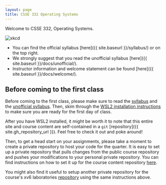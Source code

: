 ```yaml
---
layout: page 
title: CSSE 332 Operating Systems
---
```


Welcome to CSSE 332, Operating Systems.

![xkcd](https://imgs.xkcd.com/comics/operating_systems.png)

* You can find the official syllabus [here]({{ site.baseurl }}/syllabus/) or on
  the top right.
* We strongly suggest that you read the unofficial syllabus [here]({{
  site.baseurl }}/docs/unofficial/).
* Instructor information and welcome statement can be found [here]({{
  site.baseurl }}/docs/welcome/).

## Before coming to the first class

Before coming to the first class, please make sure to read the
[syllabus](/syllabus) and the [unofficial syllabus](/docs/unofficial). Then,
skim through the [WSL2 installation instructions](/labs/wsl/) to make sure you
are ready for the first day of class. 

After you have WSL2 installed, it might be worth it to note that this entire
site and course content are self-contained in a `git` [repository]({{
  site.gh_repository_url  }}). Feel free to check it out and poke around! 

Then, to get a head start on your assignments, please take a moment to create a
private repository to host your code for the quarter. It is easy to set up a
private repository that pulls changes from the public course repository and
pushes your modifications to your personal private repository. You can find
instructions on how to set it up for the course content repository
[here](/docs/making_a_private_repo).

You might also find it useful to setup another private repository for the
course's xv6 laboratories
[repository](https://github.com/rhit-csse332/xv6-riscv-public) using the same
instructions above. 
